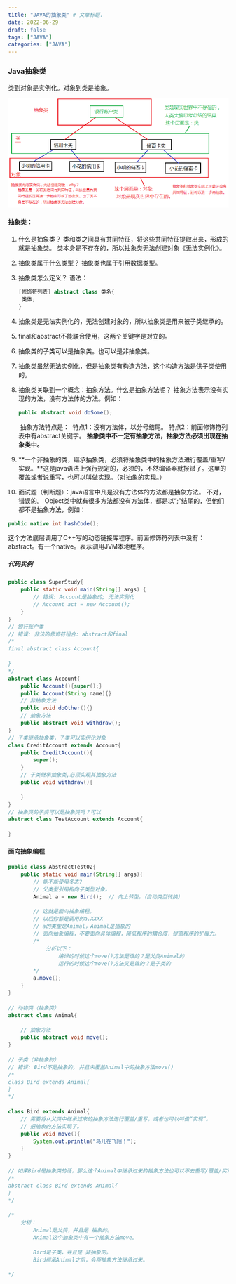 ```yaml
---
title: "JAVA的抽象类" # 文章标题.
date: 2022-06-29
draft: false
tags: ["JAVA"]
categories: ["JAVA"]
---
```


### Java抽象类

类到对象是实例化。对象到类是抽象。

![抽象类的理解](./抽象类的理解.png)

#### 抽象类：

1. 什么是抽象类？
   	类和类之间具有共同特征，将这些共同特征提取出来，形成的就是抽象类。
   	类本身是不存在的，所以抽象类无法创建对象《无法实例化》。

2. 抽象类属于什么类型？
   	抽象类也属于引用数据类型。

3. 抽象类怎么定义？
   	语法：

   ```java
   [修饰符列表] abstract class 类名{
   	类体;
   }
   ```

4. 抽象类是无法实例化的，无法创建对象的，所以抽象类是用来被子类继承的。

5. final和abstract不能联合使用，这两个关键字是对立的。

6. 抽象类的子类可以是抽象类。也可以是非抽象类。

7. 抽象类虽然无法实例化，但是抽象类有构造方法，这个构造方法是供子类使用的。

8. 抽象类关联到一个概念：抽象方法。什么是抽象方法呢？
   ​	抽象方法表示没有实现的方法，没有方法体的方法。例如：	

   ```java
   public abstract void doSome();
   ```

   ​	抽象方法特点是：
   ​		特点1：没有方法体，以分号结尾。
   ​		特点2：前面修饰符列表中有abstract关键字。
   ​		**抽象类中不一定有抽象方法，抽象方法必须出现在抽象类中。**
   
9. **一个非抽象的类，继承抽象类，必须将抽象类中的抽象方法进行覆盖/重写/实现。**这是java语法上强行规定的，必须的，不然编译器就报错了。这里的覆盖或者说重写，也可以叫做实现。（对抽象的实现。）

10. 面试题（判断题）：java语言中凡是没有方法体的方法都是抽象方法。
   	不对，错误的。
   	Object类中就有很多方法都没有方法体，都是以“;”结尾的，但他们都不是抽象方法，例如：

   ```java
   public native int hashCode();
   ```

   ​	这个方法底层调用了C++写的动态链接库程序。前面修饰符列表中没有：abstract。有一个native。表示调用JVM本地程序。

##### 代码实例

```java
public class SuperStudy{
    public static void main(String[] args) {
        // 错误: Account是抽象的; 无法实例化
        // Account act = new Account();
    }
}
// 银行账户类
// 错误: 非法的修饰符组合: abstract和final
/*
final abstract class Account{

}
*/
abstract class Account{
    public Account(){super();}
    public Account(String name){}
    // 非抽象方法
    public void doOther(){}
    // 抽象方法
    public abstract void withdraw();
}
// 子类继承抽象类，子类可以实例化对象
class CreditAccount extends Account{
	public CreditAccount(){
		super();
	}
	// 子类继承抽象类,必须实现其抽象方法
	public void withdraw(){

    }
}
// 抽象类的子类可以是抽象类吗？可以
abstract class TestAccount extends Account{

}
```

#### 面向抽象编程

```java
public class AbstractTest02{
	public static void main(String[] args){
		// 能不能使用多态?
		// 父类型引用指向子类型对象。
		Animal a = new Bird();  // 向上转型。（自动类型转换）

		// 这就是面向抽象编程。
		// 以后你都是调用的a.XXXX
		// a的类型是Animal，Animal是抽象的
		// 面向抽象编程，不要面向具体编程，降低程序的耦合度，提高程序的扩展力。
		/*
			分析以下：
				编译的时候这个move()方法是谁的？是父类Animal的
				运行的时候这个move()方法又是谁的？是子类的
		*/
		a.move();
	}
}

// 动物类（抽象类）
abstract class Animal{

	// 抽象方法
	public abstract void move();
}

// 子类（非抽象的）
// 错误: Bird不是抽象的, 并且未覆盖Animal中的抽象方法move()
/*
class Bird extends Animal{
}
*/

class Bird extends Animal{
	// 需要将从父类中继承过来的抽象方法进行覆盖/重写，或者也可以叫做“实现”。
	// 把抽象的方法实现了。
	public void move(){
		System.out.println("鸟儿在飞翔！");
	}
}

// 如果Bird是抽象类的话，那么这个Animal中继承过来的抽象方法也可以不去重写/覆盖/实现。
/*
abstract class Bird extends Animal{
}
*/	

/*
	分析：
		Animal是父类，并且是 抽象的。
		Animal这个抽象类中有一个抽象方法move。

		Bird是子类，并且是 非抽象的。
		Bird继承Animal之后，会将抽象方法继承过来。

*/
```
